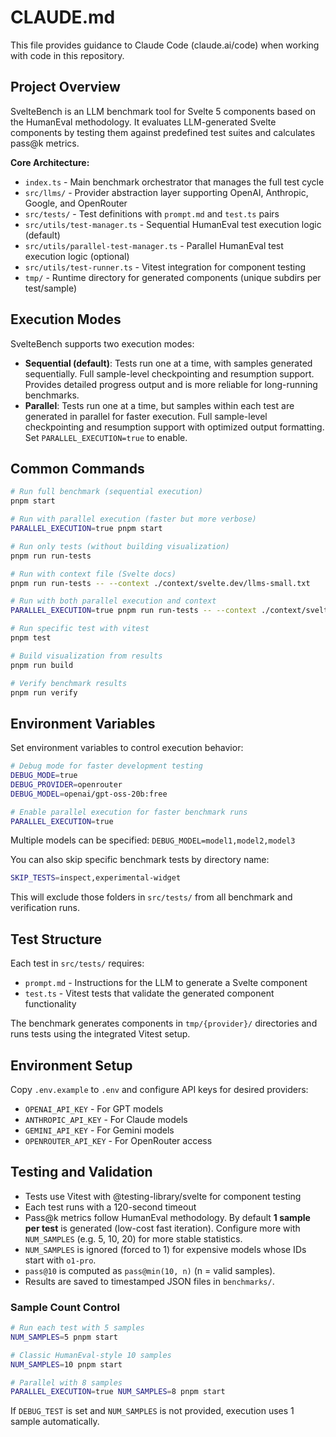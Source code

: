 # CLAUDE.md

This file provides guidance to Claude Code (claude.ai/code) when working with code in this repository.

## Project Overview

SvelteBench is an LLM benchmark tool for Svelte 5 components based on the HumanEval methodology. It evaluates LLM-generated Svelte components by testing them against predefined test suites and calculates pass@k metrics.

**Core Architecture:**
- `index.ts` - Main benchmark orchestrator that manages the full test cycle
- `src/llms/` - Provider abstraction layer supporting OpenAI, Anthropic, Google, and OpenRouter
- `src/tests/` - Test definitions with `prompt.md` and `test.ts` pairs
- `src/utils/test-manager.ts` - Sequential HumanEval test execution logic (default)
- `src/utils/parallel-test-manager.ts` - Parallel HumanEval test execution logic (optional)
- `src/utils/test-runner.ts` - Vitest integration for component testing
- `tmp/` - Runtime directory for generated components (unique subdirs per test/sample)

## Execution Modes

SvelteBench supports two execution modes:

- **Sequential (default)**: Tests run one at a time, with samples generated sequentially. Full sample-level checkpointing and resumption support. Provides detailed progress output and is more reliable for long-running benchmarks.
- **Parallel**: Tests run one at a time, but samples within each test are generated in parallel for faster execution. Full sample-level checkpointing and resumption support with optimized output formatting. Set `PARALLEL_EXECUTION=true` to enable.

## Common Commands

```bash
# Run full benchmark (sequential execution)
pnpm start

# Run with parallel execution (faster but more verbose)
PARALLEL_EXECUTION=true pnpm start

# Run only tests (without building visualization)
pnpm run run-tests

# Run with context file (Svelte docs)
pnpm run run-tests -- --context ./context/svelte.dev/llms-small.txt

# Run with both parallel execution and context
PARALLEL_EXECUTION=true pnpm run run-tests -- --context ./context/svelte.dev/llms-small.txt

# Run specific test with vitest
pnpm test

# Build visualization from results
pnpm run build

# Verify benchmark results
pnpm run verify
```

## Environment Variables

Set environment variables to control execution behavior:

```bash
# Debug mode for faster development testing
DEBUG_MODE=true
DEBUG_PROVIDER=openrouter
DEBUG_MODEL=openai/gpt-oss-20b:free

# Enable parallel execution for faster benchmark runs
PARALLEL_EXECUTION=true
```

Multiple models can be specified: `DEBUG_MODEL=model1,model2,model3`

You can also skip specific benchmark tests by directory name:

```bash
SKIP_TESTS=inspect,experimental-widget
```

This will exclude those folders in `src/tests/` from all benchmark and verification runs.

## Test Structure

Each test in `src/tests/` requires:
- `prompt.md` - Instructions for the LLM to generate a Svelte component
- `test.ts` - Vitest tests that validate the generated component functionality

The benchmark generates components in `tmp/{provider}/` directories and runs tests using the integrated Vitest setup.

## Environment Setup

Copy `.env.example` to `.env` and configure API keys for desired providers:
- `OPENAI_API_KEY` - For GPT models
- `ANTHROPIC_API_KEY` - For Claude models
- `GEMINI_API_KEY` - For Gemini models
- `OPENROUTER_API_KEY` - For OpenRouter access

## Testing and Validation

- Tests use Vitest with @testing-library/svelte for component testing
- Each test runs with a 120-second timeout
- Pass@k metrics follow HumanEval methodology. By default **1 sample per test** is generated (low-cost fast iteration). Configure more with `NUM_SAMPLES` (e.g. 5, 10, 20) for more stable statistics.
- `NUM_SAMPLES` is ignored (forced to 1) for expensive models whose IDs start with `o1-pro`.
- `pass@10` is computed as `pass@min(10, n)` (n = valid samples).
- Results are saved to timestamped JSON files in `benchmarks/`.

### Sample Count Control

```bash
# Run each test with 5 samples
NUM_SAMPLES=5 pnpm start

# Classic HumanEval-style 10 samples
NUM_SAMPLES=10 pnpm start

# Parallel with 8 samples
PARALLEL_EXECUTION=true NUM_SAMPLES=8 pnpm start
```

If `DEBUG_TEST` is set and `NUM_SAMPLES` is not provided, execution uses 1 sample automatically.
